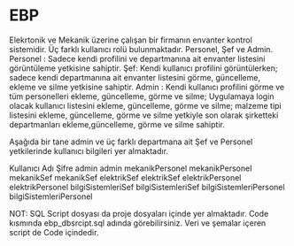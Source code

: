 # EBP

Elekrtonik ve Mekanik üzerine çalışan bir firmanın envanter kontrol sistemidir. Üç farklı kullanıcı rolü bulunmaktadır. Personel, Şef ve Admin. 
Personel : Sadece kendi profilini ve departmanına ait envanter listesini görüntüleme yetkisine sahiptir.
Şef: Kendi kullanıcı profilini görüntülerken; sadece kendi departmanına ait envanter listesini görme, güncelleme, ekleme ve silme yetkisine sahiptir.
Admin : Kendi kullanıcı profilini görme ve tüm personelleri ekleme, güncelleme, görme ve silme; Uygulamaya login olacak kullanıcı listesini ekleme, güncelleme, görme ve silme; malzeme tipi listesini ekleme, güncelleme, görme ve silme yetkiyle son olarak şirketteki departmanları ekleme,güncelleme, görme ve silme sahiptir.

Aşağıda bir tane admin ve üç farklı departmana ait Şef ve Personel yetkilerinde kullanıcı bilgileri yer almaktadır.

Kullanıcı Adı               Şifre
admin                       admin
mekanikPersonel             mekanikPersonel
mekanikSef                  mekanikSef
elektrikSef                 elektrikSef
elektrikPersonel            elektrikPersonel
bilgiSistemleriSef           bilgiSistemleriSef
bilgiSistemleriPersonel      bilgiSistemleriPersonel

NOT: SQL Script dosyası da proje dosyaları içinde yer almaktadır. Code kısmında ebp_dbsrcipt.sql adında görebilirsiniz. Veri ve şemalar içeren script de Code içindedir.
